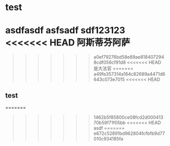 # test


asdfasdf
asfsadf
sdf123123
<<<<<<< HEAD
阿斯蒂芬阿萨
=======
>>>>>>> a0ef79276bd58e89ae8184072948cdf056cf91d8
<<<<<<< HEAD
是大法官
=======
>>>>>>> a49fe357314a164c82689a4471d6643c073e7015
<<<<<<< HEAD


## test
=======
>>>>>>> 1462b5f85800ce08fcd2d00041370b59f71f05bb
<<<<<<< HEAD
asdf 
=======
>>>>>>> e672c52891bd962804fcfbfb9d77010c934185fa

